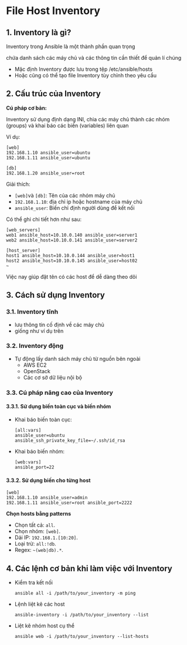 # File Host Inventory

## 1. Inventory là gì?

Inventory trong Ansible là một thành phần quan trọng 

chứa danh sách các máy chủ và các thông tin cần thiết để quản lí chúng 

- Mặc định Inventory được lưu trong tệp /etc/ansible/hosts
- Hoặc cũng có thể tạo file Inventory tùy chỉnh theo yêu cầu 

## 2. Cấu trúc của Inventory

**Cú pháp cơ bản:**

Inventory sử dụng định dạng INI, chia các máy chủ thành các nhóm (groups) và khai báo các biến (variables) liên quan

Ví dụ:

```
[web]
192.168.1.10 ansible_user=ubuntu
192.168.1.11 ansible_user=ubuntu

[db]
192.168.1.20 ansible_user=root

```

Giải thích:

- `[web]`và `[db]`: Tên của các nhóm máy chủ 
- `192.168.1.10`: địa chỉ ip hoặc hostname của máy chủ
- `ansible_user`: Biến chỉ định người dùng để kết nối

Có thể ghi chi tiết hơn như sau:

```
[web_servers]
web1 ansible_host=10.10.0.140 ansible_user=server1
web2 ansible_host=10.10.0.141 ansible_user=server2

[host_server]
host1 ansible_host=10.10.0.144 ansible_user=host1
host2 ansible_host=10.10.0.145 ansible_user=host02
~                                                         
```

Việc nay giúp đặt tên có các host để dễ dàng theo dõi

## 3. Cách sử dụng Inventory

### 3.1. Inventory tĩnh 

- lưu thông tin cố định về các máy chủ
- giống như ví dụ trên 

### 3.2. Inventory động 

- Tự động lấy danh sách máy chủ từ nguồn bên ngoài
  - AWS EC2
  - OpenStack
  - Các cơ sở dữ liệu nội bộ

### 3.3. Cú pháp nâng cao của Inventory 

#### 3.3.1. Sử dụng biến toàn cục và biến nhóm 

- Khai báo biến toàn cục:

  ```
  [all:vars]
  ansible_user=ubuntu
  ansible_ssh_private_key_file=~/.ssh/id_rsa
  
  ```

- Khai báo biến nhóm:

  ```
  [web:vars]
  ansible_port=22
  
  ```

#### 3.3.2. Sử dụng biến cho từng host

```
[web]
192.168.1.10 ansible_user=admin
192.168.1.11 ansible_user=root ansible_port=2222

```

**Chọn hosts bằng patterns**

- Chọn tất cả: `all`.
- Chọn nhóm: `[web]`.
- Dải IP: `192.168.1.[10:20]`.
- Loại trừ: `all:!db`.
- Regex: `~(web|db).*`.

## 4. Các lệnh cơ bản khi làm việc với Inventory

- Kiểm tra kết nối 

  ```
  ansible all -i /path/to/your_inventory -m ping
  ```

- Lệnh liệt kê các host

  ```
  ansible-inventory -i /path/to/your_inventory --list
  ```

- Liệt kê nhóm host cụ thể

  ```
  ansible web -i /path/to/your_inventory --list-hosts
  ```

  
